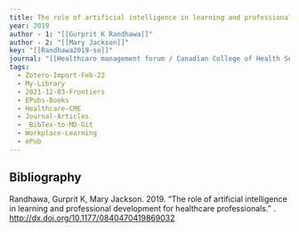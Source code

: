 ```yaml
---
title: The role of artificial intelligence in learning and professional development for healthcare professionals
year: 2019
author - 1: "[[Gurprit K Randhawa]]"
author - 2: "[[Mary Jackson]]"
key: "[[Randhawa2019-so]]"
journal: "[[Healthcare management forum / Canadian College of Health Service Executives = Forum gestion des soins de sante / College canadien des directeurs de services de sante]]"
tags:
  - Zotero-Import-Feb-22
  - My-Library
  - 2021-12-03-Frontiers
  - EPubs-Books
  - Healthcare-CME
  - Journal-Articles
  - _BibTex-to-MD-Git
  - Workplace-Learning
  - ePub
---
```


## Bibliography
Randhawa, Gurprit K, Mary Jackson. 2019. “The role of artificial intelligence in learning and professional development for healthcare professionals.” . http://dx.doi.org/10.1177/0840470419869032